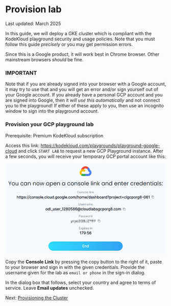 # Provision lab

Last updated: March 2025

In this guide, we will deploy a GKE cluster which is compliant with the KodeKloud playground security and usage policies. Note that you must follow this guide *precisely* or you may get permission errors.

Since this is a Google product, it will work best in Chrome browser. Other mainstream browsers *should* be fine.

### IMPORTANT

Note that if you are already signed into your browser with a Google account, it may try to use that and you will get an error and/or sign yourself out of your Google account. If you already have a personal GCP account and you are signed into Google, then it *will use this automatically* and not connect you to the playground! If either of these apply to you, then use an incognito window to sign into the playground account.

### Provision your GCP playground lab

Prerequisite: Premium KodeKloud subscription

Access this link: <https://kodekloud.com/playgrounds/playground-google-cloud> and click `START LAB` to request a new GCP Playground instance. After a few seconds, you will receive your temporary GCP portal account like this:

![image](../images/01-sign-in.png)

Copy the **Console Link** by pressing the copy button to the right of it, paste to your browser and sign in with the given credentials. Provide the username given for the lab as `email or phone` in the sign-in dialog.

In the dialog box that follows, select your country and agree to terms of service. Leave **Email updates** unchecked.

Next: [Provisioning the Cluster](./02-create-cluster.md)
